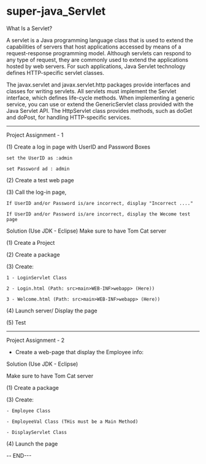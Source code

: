 # super-java_Servlet

What Is a Servlet?

A servlet is a Java programming language class that is used to extend the capabilities of servers that host applications accessed by means of a request-response programming model. Although servlets can respond to any type of request, they are commonly used to extend the applications hosted by web servers. For such applications, Java Servlet technology defines HTTP-specific servlet classes.

The javax.servlet and javax.servlet.http packages provide interfaces and classes for writing servlets. All servlets must implement the Servlet interface, which defines life-cycle methods. When implementing a generic service, you can use or extend the GenericServlet class provided with the Java Servlet API. The HttpServlet class provides methods, such as doGet and doPost, for handling HTTP-specific services.

***************************

Project Assignment - 1

(1) Create a log in page with UserID and Password Boxes

    set the UserID as :admin
    
    set Password ad : admin
    
(2) Create a test web page

(3) Call the log-in page, 

    If UserID and/or Password is/are incorrect, display "Incorrect ...."
    
    If UserID and/or Password is/are incorrect, display the Wecome test page

>>>>>>>>>>>>>>>

Solution (Use JDK - Eclipse)
Make sure to have Tom Cat server

(1) Create a Project

(2) Create a package

(3) Create:

    1 - LoginServlet Class
    
    2 - Login.html (Path: src>main>WEB-INF>webapp> (Here))
    
    3 - Welcome.html (Path: src>main>WEB-INF>webapp> (Here))
    
(4) Launch server/ Display the page

(5) Test


*****************

Project Assignment - 2

* Create a web-page that display the Employee info:

>>>>>>>>>>>>>>>

Solution (Use JDK - Eclipse)

Make sure to have Tom Cat server

(1) Create a package

(3) Create:

    - Employee Class
    
    - EmployeeVal Class (THis must be a Main Method)
    
    - DisplayServlet Class
    
(4) Launch the page


-- END---

